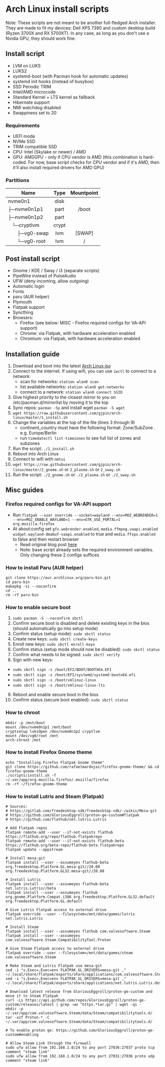 # Arch Linux install scripts

Note: These scripts are not meant to be another full-fledged Arch installer. They are made to fit my devices: Dell XPS 7390 and custom desktop build (Ryzen 3700X and RX 5700XT). In any case, as long as you don't use a Nvidia GPU, they should work fine.

## Install script

- LVM on LUKS
- LUKS2
- systemd-boot (with Pacman hook for automatic updates)
- systemd init hooks (instead of busybox)
- SSD Periodic TRIM
- Intel/AMD microcode
- Standard Kernel + LTS kernel as fallback
- Hibernate support
- NMI watchdog disabled
- Swappiness set to 20

### Requirements

- UEFI mode
- NVMe SSD
- TRIM compatible SSD
- CPU: Intel (Skylake or newer) / AMD
- GPU: AMDGPU - only if CPU vendor is AMD (this combination is hard-coded. For now, base script checks for CPU vendor and if it's AMD, then it'll also install required drivers for AMD GPU)

### Partitions

| Name                                                 | Type  | Mountpoint |
| ---------------------------------------------------- | :---: | :--------: |
| nvme0n1                                              | disk  |            |
| ├─nvme0n1p1                                          | part  |   /boot    |
| ├─nvme0n1p2                                          | part  |            |
| &nbsp;&nbsp;&nbsp;└─cryptlvm                         | crypt |            |
| &nbsp;&nbsp;&nbsp;&nbsp;&nbsp;&nbsp;&nbsp;├─vg0-swap |  lvm  |   [SWAP]   |
| &nbsp;&nbsp;&nbsp;&nbsp;&nbsp;&nbsp;&nbsp;└─vg0-root |  lvm  |     /      |

## Post install script

- Gnome / KDE / Sway / i3 (separate scripts)
- PipeWire instead of PulseAudio
- UFW (deny incoming, allow outgoing)
- Automatic login
- Fonts
- paru (AUR helper)
- Plymouth
- Flatpak support
- Syncthing
- Browsers:
  - Firefox (see below: MISC - Firefox required configs for VA-API support)
  - Chrome: via Flatpak, with hardware acceleration enabled
  - Chromium: via Flatpak, with hardware acceleration enabled

## Installation guide

1. Download and boot into the latest [Arch Linux iso](https://www.archlinux.org/download/)
2. Connect to the internet. If using wifi, you can use `iwctl` to connect to a network:
   - scan for networks: `station wlan0 scan`
   - list available networks: `station wlan0 get-networks`
   - connect to a network: `station wlan0 connect SSID`
3. Give highest priority to the closest mirror to you on /etc/pacman.d/mirrorlist by moving it to the top
4. Sync repos: `pacman -Sy` and install wget `pacman -S wget`
5. `wget https://raw.githubusercontent.com/gjpin/arch-linux/master/1_install.sh`
6. Change the variables at the top of the file (lines 3 through 9)
   - continent_country must have the following format: Zone/SubZone . e.g. Europe/Berlin
   - run `timedatectl list-timezones` to see full list of zones and subzones
7. Run the script: `./1_install.sh`
8. Reboot into Arch Linux
9. Connect to wifi with `nmtui`
10. `wget https://raw.githubusercontent.com/gjpin/arch-linux/master/2_gnome.sh` or `2_plasma.sh` or `2_sway.sh`
11. Run the script: `./2_gnome.sh` or `./2_plasma.sh` or `./2_sway.sh`

## Misc guides

### Firefox required configs for VA-API support

- Run `flatpak --user override --socket=wayland --env=MOZ_WEBRENDER=1 --env=MOZ_ENABLE_WAYLAND=1 --env=GTK_USE_PORTAL=1 org.mozilla.firefox`
- At about:config set `gfx.webrender.enabled`, `media.ffmpeg.vaapi.enabled` `widget.wayland-dmabuf-vaapi.enabled` to true and `media.ffvpx.enabled` to false and then restart browser
  - Read original blog post [here](https://mastransky.wordpress.com/2020/06/03/firefox-on-fedora-finally-gets-va-api-on-wayland/)
  - Note: base script already sets the required environment variables. Only changing these 2 configs suffices

### How to install Paru (AUR helper)

```
git clone https://aur.archlinux.org/paru-bin.git
cd paru-bin
makepkg -si --noconfirm
cd ..
rm -rf paru-bin
```

### How to enable secure boot

1. `sudo pacman -S --noconfirm sbctl`
2. Confirm secure boot is disabled and delete existing keys in the bios (should automatically go into setup mode)
3. Confirm status (setup mode): `sudo sbctl status`
4. Create new keys: `sudo sbctl create-keys`
5. Enroll new keys: `sudo sbctl enroll-keys`
6. Confirm status (setup mode should now be disabled): `sudo sbctl status`
7. Confirm what needs to be signed: `sudo sbctl verify`
8. Sign with new keys:

- `sudo sbctl sign -s /boot/EFI/BOOT/BOOTX64.EFI`
- `sudo sbctl sign -s /boot/EFI/systemd/systemd-bootx64.efi`
- `sudo sbctl sign -s /boot/vmlinuz-linux`
- `sudo sbctl sign -s /boot/vmlinuz-linux-lts`

9. Reboot and enable secure boot in the bios
10. Confirm status (secure boot enabled): `sudo sbctl status`

### How to chroot

```
mkdir -p /mnt/boot
mount /dev/nvme0n1p1 /mnt/boot
cryptsetup luksOpen /dev/nvme0n1p2 cryptlvm
mount /dev/vg0/root /mnt
arch-chroot /mnt
```

### How to install Firefox Gnome theme

```
echo "Installing Firefox Flatpak Gnome theme"
git clone https://github.com/rafaelmardojai/firefox-gnome-theme/ && cd firefox-gnome-theme
./scripts/install.sh -f ~/.var/app/org.mozilla.firefox/.mozilla/firefox
rm -rf ~/firefox-gnome-theme
```

### How to install Lutris and Steam (Flatpak)

```
# Sources:
# https://gitlab.com/freedesktop-sdk/freedesktop-sdk/-/wikis/Mesa-git
# https://github.com/GloriousEggroll/proton-ge-custom#flatpak
# https://github.com/flathub/net.lutris.Lutris

# Add Flatpak repos
flatpak remote-add --user --if-not-exists flathub https://flathub.org/repo/flathub.flatpakrepo
flatpak remote-add --user --if-not-exists flathub-beta https://flathub.org/beta-repo/flathub-beta.flatpakrepo
flatpak update --appstream

# Install mesa-git
flatpak install --user --assumeyes flathub-beta org.freedesktop.Platform.GL.mesa-git//20.08 org.freedesktop.Platform.GL32.mesa-git//20.08

# Install Lutris
flatpak install --user --assumeyes flathub-beta net.lutris.Lutris//beta
flatpak install --user --assumeyes flathub org.gnome.Platform.Compat.i386 org.freedesktop.Platform.GL32.default org.freedesktop.Platform.GL.default

# Give Lutris Flatpak access to external drive
flatpak override --user --filesystem=/mnt/data/games/lutris net.lutris.Lutris

# Install Steam
flatpak install --user --assumeyes flathub com.valvesoftware.Steam
flatpak install --user --assumeyes com.valvesoftware.Steam.CompatibilityTool.Proton

# Give Steam Flatpak access to external drive
flatpak override --user --filesystem=/mnt/data/games/steam com.valvesoftware.Steam

# Make Steam and Lutris Flatpak use mesa-git
sed -i "s,Exec=,Exec=env FLATPAK_GL_DRIVERS=mesa-git ," ~/.local/share/flatpak/exports/share/applications/com.valvesoftware.Steam.desktop
sed -i "s,Exec=,Exec=env FLATPAK_GL_DRIVERS=mesa-git ," ~/.local/share/flatpak/exports/share/applications/net.lutris.Lutris.desktop

# Download latest release from GloriousEggroll/proton-ge-custom and move it to Steam Flatpak
curl -Ls https://api.github.com/repos/GloriousEggroll/proton-ge-custom/releases/latest | grep -wo "https.*tar.gz" | wget -qi -
mkdir -p ~/.var/app/com.valvesoftware.Steam/data/Steam/compatibilitytools.d/
tar -xzf Proton-* -C ~/.var/app/com.valvesoftware.Steam/data/Steam/compatibilitytools.d/

# To enable proton ge: https://github.com/GloriousEggroll/proton-ge-custom#enabling

# Allow Steam Link through the Firewall
sudo ufw allow from 192.168.1.0/24 to any port 27036:27037 proto tcp comment "steam link"
sudo ufw allow from 192.168.1.0/24 to any port 27031:27036 proto udp comment "steam link"
```
